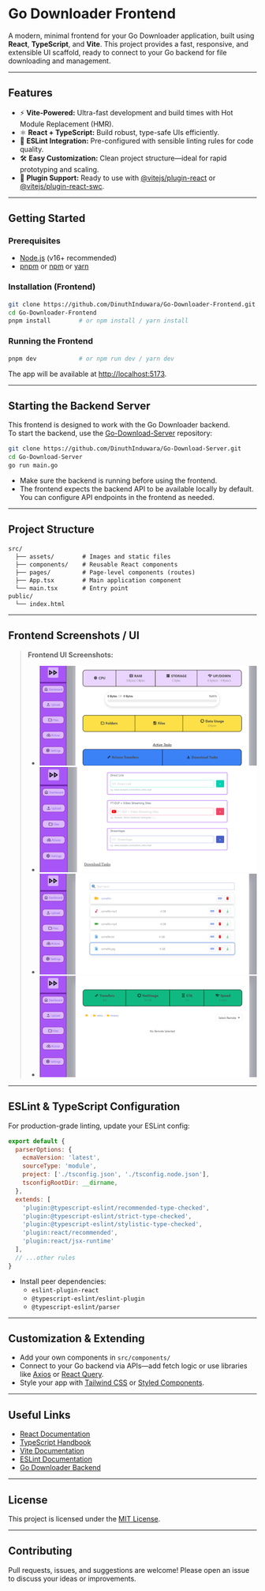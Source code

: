 # Go Downloader Frontend

A modern, minimal frontend for your Go Downloader application, built using **React**, **TypeScript**, and **Vite**. This project provides a fast, responsive, and extensible UI scaffold, ready to connect to your Go backend for file downloading and management.

---

## Features

- ⚡ **Vite-Powered:** Ultra-fast development and build times with Hot Module Replacement (HMR).
- ⚛️ **React + TypeScript:** Build robust, type-safe UIs efficiently.
- 🧹 **ESLint Integration:** Pre-configured with sensible linting rules for code quality.
- 🛠️ **Easy Customization:** Clean project structure—ideal for rapid prototyping and scaling.
- 🔌 **Plugin Support:** Ready to use with [@vitejs/plugin-react](https://github.com/vitejs/vite-plugin-react) or [@vitejs/plugin-react-swc](https://github.com/vitejs/vite-plugin-react-swc).

---

## Getting Started

### Prerequisites

- [Node.js](https://nodejs.org/) (v16+ recommended)
- [pnpm](https://pnpm.io/) or [npm](https://npmjs.com/) or [yarn](https://yarnpkg.com/)

### Installation (Frontend)

```bash
git clone https://github.com/DinuthInduwara/Go-Downloader-Frontend.git
cd Go-Downloader-Frontend
pnpm install        # or npm install / yarn install
```

### Running the Frontend

```bash
pnpm dev            # or npm run dev / yarn dev
```

The app will be available at [http://localhost:5173](http://localhost:5173).

---

## Starting the Backend Server

This frontend is designed to work with the Go Downloader backend.  
To start the backend, use the [Go-Download-Server](https://github.com/DinuthInduwara/Go-Download-Server) repository:

```bash
git clone https://github.com/DinuthInduwara/Go-Download-Server.git
cd Go-Download-Server
go run main.go
```

- Make sure the backend is running before using the frontend.
- The frontend expects the backend API to be available locally by default. You can configure API endpoints in the frontend as needed.

---

## Project Structure

```
src/
  ├── assets/        # Images and static files
  ├── components/    # Reusable React components
  ├── pages/         # Page-level components (routes)
  ├── App.tsx        # Main application component
  └── main.tsx       # Entry point
public/
  └── index.html
```

---

## Frontend Screenshots / UI

<!-- Replace the lines below with actual screenshots when available -->
> **Frontend UI Screenshots:**
> - ![Frontend Screenshot Placeholder 1](https://github.com/DinuthInduwara/Go-Downloader-Frontend/blob/master/public/Screenshot%202025-08-19%20220557.png?raw=true)
> - ![Frontend Screenshot Placeholder 2](https://github.com/DinuthInduwara/Go-Downloader-Frontend/blob/master/public/Screenshot%202025-08-19%20220615.png?raw=true)
> - ![Frontend Screenshot Placeholder 3](https://github.com/DinuthInduwara/Go-Downloader-Frontend/blob/master/public/Screenshot%202025-08-19%20220629.png?raw=true)
> - ![Frontend Screenshot Placeholder 4](https://github.com/DinuthInduwara/Go-Downloader-Frontend/blob/master/public/Screenshot%202025-08-19%20220650.png?raw=true)
---

## ESLint & TypeScript Configuration

For production-grade linting, update your ESLint config:

```js
export default {
  parserOptions: {
    ecmaVersion: 'latest',
    sourceType: 'module',
    project: ['./tsconfig.json', './tsconfig.node.json'],
    tsconfigRootDir: __dirname,
  },
  extends: [
    'plugin:@typescript-eslint/recommended-type-checked',
    'plugin:@typescript-eslint/strict-type-checked',
    'plugin:@typescript-eslint/stylistic-type-checked',
    'plugin:react/recommended',
    'plugin:react/jsx-runtime'
  ],
  // ...other rules
}
```
- Install peer dependencies:
  - `eslint-plugin-react`
  - `@typescript-eslint/eslint-plugin`
  - `@typescript-eslint/parser`

---

## Customization & Extending

- Add your own components in `src/components/`
- Connect to your Go backend via APIs—add fetch logic or use libraries like [Axios](https://axios-http.com/) or [React Query](https://tanstack.com/query/latest).
- Style your app with [Tailwind CSS](https://tailwindcss.com/) or [Styled Components](https://styled-components.com/).

---

## Useful Links

- [React Documentation](https://react.dev/)
- [TypeScript Handbook](https://www.typescriptlang.org/docs/)
- [Vite Documentation](https://vitejs.dev/)
- [ESLint Documentation](https://eslint.org/)
- [Go Downloader Backend](https://github.com/DinuthInduwara/Go-Download-Server)

---

## License

This project is licensed under the [MIT License](LICENSE).

---

## Contributing

Pull requests, issues, and suggestions are welcome! Please open an issue to discuss your ideas or improvements.
